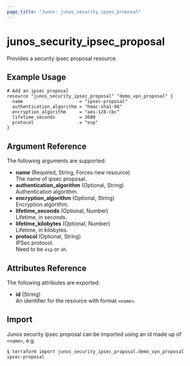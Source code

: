 ```yaml
---
page_title: "Junos: junos_security_ipsec_proposal"
---
```


# junos_security_ipsec_proposal

Provides a security ipsec proposal resource.

## Example Usage

```hcl
# Add an ipsec proposal
resource "junos_security_ipsec_proposal" "demo_vpn_proposal" {
  name                     = "ipsec-proposal"
  authentication_algorithm = "hmac-sha1-96"
  encryption_algorithm     = "aes-128-cbc"
  lifetime_seconds         = 3600
  protocol                 = "esp"
}
```

## Argument Reference

The following arguments are supported:

- **name** (Required, String, Forces new resource)  
  The name of ipsec proposal.
- **authentication_algorithm** (Optional, String)  
  Authentication algorithm.
- **encryption_algorithm** (Optional, String)  
  Encryption algorithm.
- **lifetime_seconds** (Optional, Number)  
  Lifetime, in seconds.
- **lifetime_kilobytes** (Optional, Number)  
  Lifetime, in kilobytes.
- **protocol** (Optional, String)  
  IPSec protocol.  
  Need to be `esp` or `ah`.

## Attributes Reference

The following attributes are exported:

- **id** (String)  
  An identifier for the resource with format `<name>`.

## Import

Junos security ipsec proposal can be imported using an id made up of `<name>`, e.g.

```shell
$ terraform import junos_security_ipsec_proposal.demo_vpn_proposal ipsec-proposal
```
